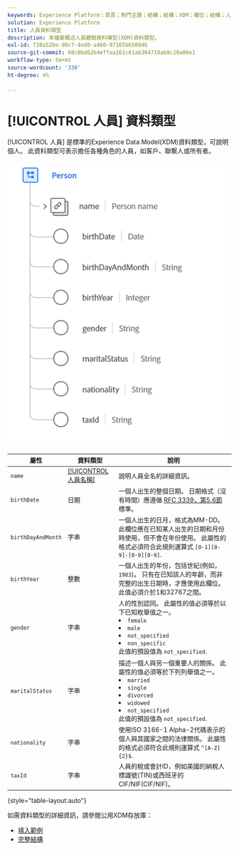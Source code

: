 ```yaml
---
keywords: Experience Platform；首頁；熱門主題；結構；結構；XDM；欄位；結構；人員；資料類型；資料類型；
solution: Experience Platform
title: 人員資料類型
description: 本檔案概述人員體驗資料模型(XDM)資料類型。
exl-id: f28a52be-90c7-4ed0-a460-97165bb58046
source-git-commit: 60c0bd62b4effaa161c61ab304718ab8c20a06e1
workflow-type: tm+mt
source-wordcount: '338'
ht-degree: 4%

---
```


# [!UICONTROL 人員] 資料類型

[!UICONTROL 人員] 是標準的Experience Data Model(XDM)資料類型，可說明個人。 此資料類型可表示擔任各種角色的人員，如客戶、聯繫人或所有者。

<img src="../images/data-types/person.PNG" width="500" /><br />

| 屬性 | 資料類型 | 說明 |
| --- | --- | --- |
| `name` | [[!UICONTROL 人員名稱]](./person-name.md) | 說明人員全名的詳細資訊。 |
| `birthDate` | 日期 | 一個人出生的整個日期。 日期格式（沒有時間）應遵循 [RFC 3339，第5.6節](https://tools.ietf.org/html/rfc3339#section-5.6) 標準。 |
| `birthDayAndMonth` | 字串 | 一個人出生的日月，格式為MM-DD。 此欄位應在已知某人出生的日期和月份時使用，但不會在年份使用。 此屬性的格式必須符合此規則運算式 `[0-1][0-9]-[0-9][0-9]`. |
| `birthYear` | 整數 | 一個人出生的年份，包括世紀(例如， `1983`)。 只有在已知該人的年齡，而非完整的出生日期時，才應使用此欄位。 此值必須介於1和32767之間。 |
| `gender` | 字串 | 人的性別認同。 此屬性的值必須等於以下已知枚舉值之一。 <li> `female` </li> <li> `male` </li> <li> `not_specified` </li> <li> `non_specific` </li> 此值的預設值為 `not_specified`. |
| `maritalStatus` | 字串 | 描述一個人與另一個重要人的關係。 此屬性的值必須等於下列列舉值之一。 <li> `married` </li> <li> `single` </li> <li> `divorced` </li> <li> `widowed` </li> <li> `not_specified` </li> 此值的預設值為 `not_specified`. |
| `nationality` | 字串 | 使用ISO 3166-1 Alpha-2代碼表示的個人與其國家之間的法律關係。 此屬性的格式必須符合此規則運算式 `^[A-Z]{2}$`. |
| `taxId` | 字串 | 人員的稅或會計ID，例如美國的納稅人標識號(TIN)或西班牙的CIF/NIF(CIF/NIF)。 |

{style="table-layout:auto"}

如需資料類型的詳細資訊，請參閱公用XDM存放庫：

* [填入範例](https://github.com/adobe/xdm/blob/master/components/datatypes/person/person.example.1.json)
* [完整結構](https://github.com/adobe/xdm/blob/master/components/datatypes/person/person.schema.json)
